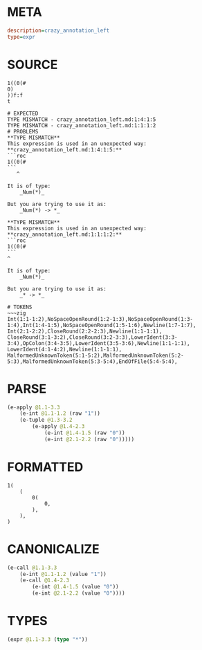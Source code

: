 # META
~~~ini
description=crazy_annotation_left
type=expr
~~~
# SOURCE
~~~roc
1((0(#
0)
))f:f
t
~~~
~~~
# EXPECTED
TYPE MISMATCH - crazy_annotation_left.md:1:4:1:5
TYPE MISMATCH - crazy_annotation_left.md:1:1:1:2
# PROBLEMS
**TYPE MISMATCH**
This expression is used in an unexpected way:
**crazy_annotation_left.md:1:4:1:5:**
```roc
1((0(#
```
   ^

It is of type:
    _Num(*)_

But you are trying to use it as:
    _Num(*) -> *_

**TYPE MISMATCH**
This expression is used in an unexpected way:
**crazy_annotation_left.md:1:1:1:2:**
```roc
1((0(#
```
^

It is of type:
    _Num(*)_

But you are trying to use it as:
    _* -> *_

# TOKENS
~~~zig
Int(1:1-1:2),NoSpaceOpenRound(1:2-1:3),NoSpaceOpenRound(1:3-1:4),Int(1:4-1:5),NoSpaceOpenRound(1:5-1:6),Newline(1:7-1:7),
Int(2:1-2:2),CloseRound(2:2-2:3),Newline(1:1-1:1),
CloseRound(3:1-3:2),CloseRound(3:2-3:3),LowerIdent(3:3-3:4),OpColon(3:4-3:5),LowerIdent(3:5-3:6),Newline(1:1-1:1),
LowerIdent(4:1-4:2),Newline(1:1-1:1),
MalformedUnknownToken(5:1-5:2),MalformedUnknownToken(5:2-5:3),MalformedUnknownToken(5:3-5:4),EndOfFile(5:4-5:4),
~~~
# PARSE
~~~clojure
(e-apply @1.1-3.3
	(e-int @1.1-1.2 (raw "1"))
	(e-tuple @1.3-3.2
		(e-apply @1.4-2.3
			(e-int @1.4-1.5 (raw "0"))
			(e-int @2.1-2.2 (raw "0")))))
~~~
# FORMATTED
~~~roc
1(
	(
		0(
			0,
		),
	),
)
~~~
# CANONICALIZE
~~~clojure
(e-call @1.1-3.3
	(e-int @1.1-1.2 (value "1"))
	(e-call @1.4-2.3
		(e-int @1.4-1.5 (value "0"))
		(e-int @2.1-2.2 (value "0"))))
~~~
# TYPES
~~~clojure
(expr @1.1-3.3 (type "*"))
~~~
